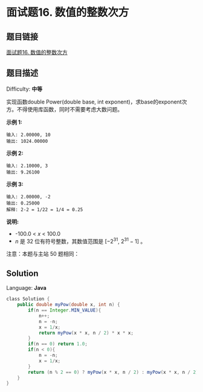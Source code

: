 # 面试题16. 数值的整数次方

## 题目链接

[面试题16\. 数值的整数次方](https://leetcode-cn.com/problems/shu-zhi-de-zheng-shu-ci-fang-lcof/)

## 题目描述

Difficulty: **中等**

实现函数double Power(double base, int exponent)，求base的exponent次方。不得使用库函数，同时不需要考虑大数问题。

**示例 1:**

```
输入: 2.00000, 10
输出: 1024.00000
```

**示例 2:**

```
输入: 2.10000, 3
输出: 9.26100
```

**示例 3:**

```
输入: 2.00000, -2
输出: 0.25000
解释: 2-2 = 1/22 = 1/4 = 0.25
```

**说明:**

* -100.0 < _x_ < 100.0
* _n_ 是 32 位有符号整数，其数值范围是 [−2<sup>31</sup>, 2<sup>31 </sup>− 1] 。

注意：本题与主站 50 题相同：

## Solution

Language: **Java**

```java
​class Solution {
    public double myPow(double x, int n) {
        if(n == Integer.MIN_VALUE){
            n++;
            n = -n;
            x = 1/x;
            return myPow(x * x, n / 2) * x * x;
        }
        if(n == 0) return 1.0;
        if(n < 0){
            n = -n;
            x = 1/x;
        }
        return (n % 2 == 0) ? myPow(x * x, n / 2) : myPow(x * x, n / 2) * x;
    }
}
```
